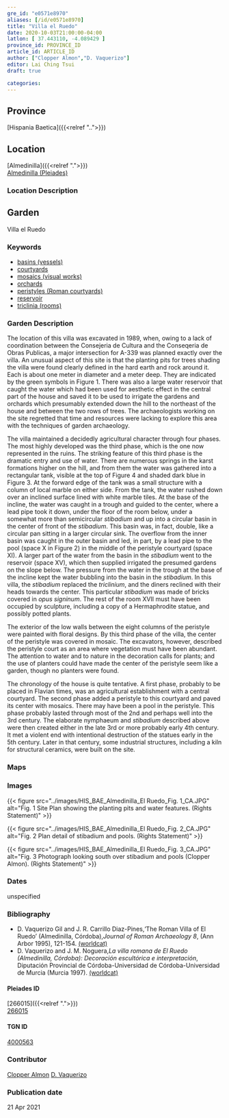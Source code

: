 ```yaml
---
gre_id: "e0571e8970"
aliases: [/id/e0571e8970]
title: "Villa el Ruedo"
date: 2020-10-03T21:00:00-04:00
latlon: [ 37.443110, -4.089429 ]
province_id: PROVINCE_ID
article_id: ARTICLE_ID
author: ["Clopper Almon","D. Vaquerizo"]
editor: Lai Ching Tsui
draft: true

categories:
---
```


## Province

[Hispania Baetica]({{<relref "..">}})  

<!--### Province Description-->

<!-- DESCRIPTION -->


## Location

[Almedinilla]({{<relref ".">}}) \
[Almedinilla (Pleiades)](https://pleiades.stoa.org/places/266015)

### Location Description

<!--## Sublocation-->

<!--
[AREA WITHIN LOCATION, LIKE “PALATINE HILL”](GEOREFERENCE LINK)
A sublocation is any area larger than an individual garden, but located within a location. I would always try to include a link to a controlled vocabulary here if possible. This ID may well be different from the Garden ID, e.g., Pompeii versus a Garden in one of the houses which has its own Pleiades ID.
-->

<!--### Sublocation Description-->

<!-- DESCRIPTION -->

## Garden

Villa el Ruedo

### Keywords

- [basins (vessels)](http://vocab.getty.edu/page/aat/300045614)
- [courtyards](http://vocab.getty.edu/page/aat/300004095)
- [mosaics (visual works)](http://vocab.getty.edu/page/aat/300015342)
- [orchards](http://vocab.getty.edu/page/aat/300008890)
- [peristyles (Roman courtyards)](http://vocab.getty.edu/page/aat/300004029)
- [reservoir](http://vocab.getty.edu/page/aat/300006191)
- [triclinia (rooms)](http://vocab.getty.edu/page/aat/300004359)
<!-- [nymphaeaum]-->
<!-- [kiln]-->


### Garden Description

The location of this villa was excavated in 1989, when, owing to a lack of coordination between the Consejeria de Cultura and the Conseqeria de Obras Publicas, a major intersection for A-339 was planned exactly over the villa.  An unusual aspect of this site is that the planting pits for trees shading the villa were found clearly defined in the hard earth and rock around it. Each is about one meter in diameter and a meter deep. They are indicated by the green symbols in Figure 1. There was also a large water reservoir that caught the water which had been used for aesthetic effect in the central part of the house and saved it to be used to irrigate the gardens and orchards which presumably extended down the hill to the northeast of the house and between the two rows of trees.  The archaeologists working on the site regretted that time and resources were lacking to explore this area with the techniques of garden archaeology.

The villa maintained a decidedly agricultural character through four phases.  The most highly developed was the third phase, which is the one now represented in the ruins.  The striking feature of this third phase is the dramatic entry and use of water.  There are numerous springs in the karst formations higher on the hill, and from them the water was gathered into a rectangular tank, visible at the top of Figure 4 and shaded dark blue in Figure 3.  At the forward edge of the tank was a small structure with a column of local marble on either side.  From the tank, the water rushed down over an inclined surface lined with white marble tiles. At the base of the incline, the water was caught in a trough and guided to the center, where a lead pipe took it down, under the floor of the room below, under a somewhat more than semicircular *stibadium* and up into a circular basin in the center of front of the *stibadium*.  This basin was, in fact, double, like a circular pan sitting in a larger circular sink.  The overflow from the inner basin was caught in the outer basin and led, in part, by a lead pipe to the pool (space X in Figure 2) in the middle of the peristyle courtyard (space XI). A larger part of the water from the basin in the *stibadium* went to the reservoir (space XV), which then supplied irrigated the presumed gardens on the slope below. The pressure from the water in the trough at the base of the incline kept the water bubbling into the basin in the *stibadium*.  In this villa, the *stibadium* replaced the *triclinium*, and the diners reclined with their heads towards the center.  This particular *stibadium* was made of bricks covered in *opus signinum*.  The rest of the room XVII must have been occupied by sculpture, including a copy of a Hermaphrodite statue, and possibly potted plants.

The exterior of the low walls between the eight columns of the peristyle were painted with floral designs.  By this third phase of the villa, the center of the peristyle was covered in mosaic. The excavators, however, described the peristyle court as an area where vegetation must have been abundant. The attention to water and to nature in the decoration calls for plants; and the use of planters could have made the center of the peristyle seem like a garden, though no planters were found.

The chronology of the house is quite tentative.  A first phase, probably to be placed in Flavian times, was an agricultural establishment with a central courtyard. The second phase added a peristyle to this courtyard and paved its center with mosaics. There may have been a pool in the peristyle.  This phase probably lasted through most of the 2nd and perhaps well into the 3rd century.  The elaborate  nymphaeum and *stibadium* described above were then created either in the late 3rd or more probably early 4th century.  It met a violent end with intentional destruction of the statues early in the 5th century.  Later in that century, some industrial structures, including a kiln for structural ceramics, were built on the site.


### Maps

<!--
{{< figure src="IMG_URL" alt="ALT_TEXT" title="CAPTION" >}}
-->

<!--### Plans-->

<!--
{{< figure src="IMG_URL" alt="ALT_TEXT" title="CAPTION" >}}
-->

### Images

{{< figure src="../images/HIS_BAE_Almedinilla_El Ruedo_Fig. 1_CA.JPG" alt="Fig. 1 Site Plan showing the planting pits and water features. (Rights Statement)" >}}

{{< figure src="../images/HIS_BAE_Almedinilla_El Ruedo_Fig. 2_CA.JPG" alt="Fig. 2  Plan detail of stibadium and pools. (Rights Statement)" >}}

{{< figure src="../images/HIS_BAE_Almedinilla_El Ruedo_Fig. 3_CA.JPG" alt="Fig. 3  Photograph looking south over stibadium and pools (Clopper Almon). (Rights Statement)" >}}




### Dates

unspecified

### Bibliography

* D. Vaquerizo Gil and J. R. Carrillo Diaz-Pines,‘The Roman Villa of El Ruedo’ (Almedinilla, Córdoba),*Journal of Roman Archaeology 8*, (Ann Arbor 1995), 121-154. [(worldcat)](http://www.worldcat.org/oclc/643576298)
* D. Vaquerizo and J. M. Noguera,*La villa romana de El Ruedo (Almedinilla, Córdoba): Decoración escultórica e interpretación*, Diputación Provincial de Córdoba-Universidad de Córdoba-Universidad de Murcia (Murcia 1997). [(worldcat)](http://www.worldcat.org/oclc/1024361591)


<!--#### Periodo ID-->

<!-- [PERIODO_ID](https://pleiades.stoa.org/places/PLEIADES_ID) -->

#### Pleiades ID

[266015]({{<relref ".">}}) \
[266015](https://pleiades.stoa.org/places/266015)

#### TGN ID

[4000563](http://vocab.getty.edu/page/tgn/4000563)

### Contributor

[Clopper Almon](https://www.econ.umd.edu/facultyprofile/almon/clopper)
[D. Vaquerizo](link)

### Publication date


21 Apr 2021

<!--### Related articles-->

<!-- Links to other related articles. Leave blank for now -->